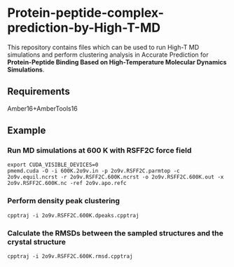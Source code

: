# Protein-peptide-complex-prediction-by-High-T-MD

This repository contains files which can be used to run High-T MD simulations and perform clustering analysis in Accurate Prediction for **Protein-Peptide Binding Based on High-Temperature Molecular Dynamics Simulations**.

## Requirements
Amber16+AmberTools16

## Example
### Run MD simulations at 600 K with RSFF2C force field
```
export CUDA_VISIBLE_DEVICES=0
pmemd.cuda -O -i 600K.2o9v.in -p 2o9v.RSFF2C.parmtop -c 2o9v.equil.ncrst -r 2o9v.RSFF2C.600K.ncrst -o 2o9v.RSFF2C.600K.out -x 2o9v.RSFF2C.600K.nc -ref 2o9v.apo.refc
```

### Perform density peak clustering
```
cpptraj -i 2o9v.RSFF2C.600K.dpeaks.cpptraj
```

### Calculate the RMSDs between the sampled structures and the crystal structure
```
cpptraj -i 2o9v.RSFF2C.600K.rmsd.cpptraj
```
